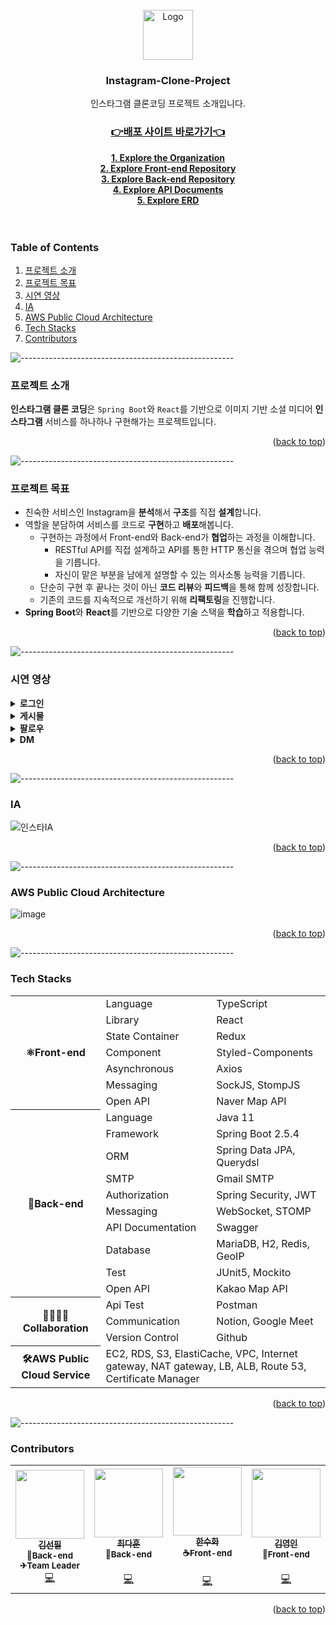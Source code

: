 <div id="top"></div>
<!--
*** Thanks for checking out the Best-README-Template. If you have a suggestion
*** that would make this better, please fork the repo and create a pull request
*** or simply open an issue with the tag "enhancement".
*** Don't forget to give the project a star!
*** Thanks again! Now go create something AMAZING! :D
-->

<!-- PROJECT SHIELDS -->
<!--
*** I'm using markdown "reference style" links for readability.
*** Reference links are enclosed in brackets [ ] instead of parentheses ( ).
*** See the bottom of this document for the declaration of the reference variables
*** for contributors-url, forks-url, etc. This is an optional, concise syntax you may use.
*** https://www.markdownguide.org/basic-syntax/#reference-style-links
-->
<!-- [![Contributors][contributors-shield]][contributors-url] -->
<!-- [![Forks][forks-shield]][forks-url]
[![Stargazers][stars-shield]][stars-url]
[![Issues][issues-shield]][issues-url]
[![Pull Requests][pr-shield]][pr-url]
[![MIT License][license-shield]][license-url] -->
<!-- PROJECT LOGO -->
<br />
<div align="center">
  <a href="https://github.com/Instagram-Clone-Coding">
    <img src="https://avatars.githubusercontent.com/u/90607105?s=200&v=4" alt="Logo" width="80" height="80">
  </a>

  <h3 align="center">Instagram-Clone-Project</h3>

  <p align="center">
    인스타그램 클론코딩 프로젝트 소개입니다.
    <br />
    <a href="http://ec2-3-36-185-121.ap-northeast-2.compute.amazonaws.com/"><h3>👉배포 사이트 바로가기👈</h3></a>
    <a href="https://github.com/Instagram-Clone-Coding"><strong>1. Explore the Organization</strong></a><br>
    <a href="https://github.com/Instagram-Clone-Coding/React_instagram_clone"><strong>2. Explore Front-end Repository</strong></a><br>
    <a href="https://github.com/Instagram-Clone-Coding/Spring_instagram-clone"><strong>3. Explore Back-end Repository</strong></a><br>
    <a href="http://ec2-3-36-185-121.ap-northeast-2.compute.amazonaws.com:8080/swagger-ui.html"><strong>4. Explore API Documents</strong></a><br>    
    <a href="https://www.erdcloud.com/d/ufv5P5mkEhpe2iStd"><strong>5. Explore ERD</strong></a><br>    
    <br />
    <br />
  </p>
</div>

<!-- TABLE OF CONTENTS -->
### Table of Contents
  <ol>
    <li><a href="#프로젝트-소개">프로젝트 소개</a></li>
    <li><a href="#프로젝트-목표">프로젝트 목표</a></li>
    <li><a href="#시연-영상">시연 영상</a></li>
    <li><a href="#ia">IA</a></li>
    <li><a href="#aws-public-cloud-architecture">AWS Public Cloud Architecture</a></li>
    <li><a href="#tech-stacks">Tech Stacks</a></li>
    <li><a href="#contributors">Contributors</a></li>
  </ol>


![-----------------------------------------------------](https://raw.githubusercontent.com/andreasbm/readme/master/assets/lines/rainbow.png)

### 프로젝트 소개

**인스타그램 클론 코딩**은 `Spring Boot`와 `React`를 기반으로 이미지 기반 소셜 미디어 **인스타그램** 서비스를 하나하나 구현해가는 프로젝트입니다.

<p align="right">(<a href="#top">back to top</a>)</p>

![-----------------------------------------------------](https://raw.githubusercontent.com/andreasbm/readme/master/assets/lines/rainbow.png)


### 프로젝트 목표

- 친숙한 서비스인 Instagram을 **분석**해서 **구조**를 직접 **설계**합니다.
- 역할을 분담하여 서비스를 코드로 **구현**하고 **배포**해봅니다.
    - 구현하는 과정에서 Front-end와 Back-end가 **협업**하는 과정을 이해합니다.
        - RESTful API를 직접 설계하고 API를 통한 HTTP 통신을 겪으며 협업 능력을 기릅니다.
        - 자신이 맡은 부분을 남에게 설명할 수 있는 의사소통 능력을 기릅니다.
    - 단순히 구현 후 끝나는 것이 아닌 **코드 리뷰**와 **피드백**을 통해 함께 성장합니다.
    - 기존의 코드를 지속적으로 개선하기 위해 **리팩토링**을 진행합니다.
- **Spring Boot**와 **React**를 기반으로 다양한 기술 스택을 **학습**하고 적용합니다.

<p align="right">(<a href="#top">back to top</a>)</p>

![-----------------------------------------------------](https://raw.githubusercontent.com/andreasbm/readme/master/assets/lines/rainbow.png)

### 시연 영상
<details>
  <summary><strong>로그인</strong></summary>
  
![로그인로그인활동로그아웃](https://user-images.githubusercontent.com/68049320/190650075-3ebe7287-33d6-4b40-b395-4ca964ecfc74.gif)
- 로그인
- 로그인 활동
- 로그아웃
</details>
<details>
  <summary><strong>게시물</strong></summary>
  
![게시물조회스크롤좋아요저장](https://user-images.githubusercontent.com/68049320/190650398-bfce3180-b1f6-47cb-87fe-ee7f184fcc5c.gif)
- 게시물 무한 스크롤 조회
- 게시물 좋아요
- 게시물 저장  

![게시물업로드](https://user-images.githubusercontent.com/68049320/190650750-ed2d046c-ae66-40c7-b13a-165806ddccb9.gif)
- 게시물 업로드
</details>
<details>
  <summary><strong>팔로우</strong></summary>
  
![팔로우언팔로우](https://user-images.githubusercontent.com/68049320/190650566-8221388d-6cab-4dc0-b23b-264fed3a38df.gif)
- 팔로우
- 언팔로우
</details>
<details>
  <summary><strong>DM</strong></summary>
  
  ![메세지보내기좋아요취소이미지](https://user-images.githubusercontent.com/68049320/190651667-5bd0b4d3-b348-47d8-ad91-68d1d87d5bf6.gif)
- 메시지 보내기/취소
- 메시지 좋아요/취소
- 이미지 보내기
- 채팅방 목록 조회
- 채팅방 조회
</details>

<p align="right">(<a href="#top">back to top</a>)</p>

![-----------------------------------------------------](https://raw.githubusercontent.com/andreasbm/readme/master/assets/lines/rainbow.png)

### IA
![인스타IA](https://user-images.githubusercontent.com/70274947/193595214-ba2a402d-4ff3-421a-8216-ca732ffad734.png)


<p align="right">(<a href="#top">back to top</a>)</p>

![-----------------------------------------------------](https://raw.githubusercontent.com/andreasbm/readme/master/assets/lines/rainbow.png)

### AWS Public Cloud Architecture
![image](https://user-images.githubusercontent.com/68049320/193588720-04e11485-4d4c-4548-b747-2cfec3d264d1.png)

<p align="right">(<a href="#top">back to top</a>)</p>

![-----------------------------------------------------](https://raw.githubusercontent.com/andreasbm/readme/master/assets/lines/rainbow.png)

### Tech Stacks
<table>
	<tr><th rowspan="7">⚛Front-end</th><td>Language</td><td>TypeScript</td></tr>
	<tr><td>Library</td><td>React</td></tr>
	<tr><td>State Container</td><td>Redux</td></tr>
	<tr><td>Component</td><td>Styled-Components</td></tr>
	<tr><td>Asynchronous</td><td>Axios</td></tr>
	<tr><td>Messaging</td><td>SockJS, StompJS</td></tr>
	<tr><td>Open API</td><td>Naver Map API</td></tr>
	<tr><th rowspan="10">🌱Back-end</th><td>Language</td><td>Java 11</td></tr>
	<tr><td>Framework</td><td>Spring Boot 2.5.4</td></tr>
	<tr><td>ORM</td><td>Spring Data JPA, Querydsl</td></tr>
	<tr><td>SMTP</td><td>Gmail SMTP</td></tr>
	<tr><td>Authorization</td><td>Spring Security, JWT</td></tr>
	<tr><td>Messaging</td><td>WebSocket, STOMP</td></tr>
	<tr><td>API Documentation</td><td>Swagger</td></tr>
	<tr><td>Database</td><td>MariaDB, H2, Redis, GeoIP</td></tr>
	<tr><td>Test</td><td>JUnit5, Mockito</td></tr>
	<tr><td>Open API</td><td>Kakao Map API</td></tr>
	<tr><th rowspan="3">👨‍👩‍👦‍👦Collaboration</th><td>Api Test</td><td>Postman</td></tr>
	<tr><td>Communication</td><td>Notion, Google Meet</td></tr>
	<tr><td>Version Control</td><td>Github</td></tr>
	<tr><th>🛠AWS Public Cloud Service</th><td colspan="2">EC2, RDS, S3, ElastiCache, VPC, Internet gateway, NAT gateway, LB, ALB, Route 53, Certificate Manager </td></tr>
</table>

<p align="right">(<a href="#top">back to top</a>)</p>

![-----------------------------------------------------](https://raw.githubusercontent.com/andreasbm/readme/master/assets/lines/rainbow.png)

### Contributors

<table>
  <tr>
    <td align="center">
      <a href="https://github.com/seonpilKim">
        <img src="https://avatars.githubusercontent.com/u/68049320?v=4" width="110px;" alt=""/><br />
        <sub><b>김선필</b></sub></a><br />
        <sub><b>🍪Back-end</b></sub></a><br />
        <sub><b>✈Team Leader</b></sub></a><br />
        <a href="https://github.com/seonpilKim" title="Code">💻</a>
    </td>
    <td align="center">
      <a href="https://github.com/bluetifulc">
        <img src="https://avatars.githubusercontent.com/u/58378676?v=4" width="110px;" alt=""/><br />
        <sub><b>최다훈</b></sub></a><br />
        <sub><b>🧀Back-end</b></sub></a><br />
	<sub><b></b></sub></a><br />
        <a href="https://github.com/bluetifulc" title="Code">💻</a>
    </td>
    <td align="center">
      <a href="https://github.com/live-small">
        <img src="https://avatars.githubusercontent.com/u/70274947?v=4" width="110px;" alt=""/><br />
        <sub><b>한수화</b></sub></a><br />
        <sub><b>☕Front-end</b></sub></a><br />  
	<sub><b></b></sub></a><br />
        <a href="https://github.com/live-small" title="Code">💻</a>
    </td>
    <td align="center">
      <a href="https://github.com/kimyoungyin">
        <img src="https://avatars.githubusercontent.com/u/78777345?v=4" width="110px;" alt=""/><br />
        <sub><b>김영인</b></sub></a><br />
        <sub><b>🍖Front-end</b></sub></a><br />    
	<sub><b></b></sub></a><br />
        <a href="https://github.com/kimyoungyin" title="Code">💻</a>
    </td>
  </tr>
</table>  

<p align="right">(<a href="#top">back to top</a>)</p>



<!-- MARKDOWN LINKS & IMAGES -->
<!-- https://www.markdownguide.org/basic-syntax/#reference-style-links -->

[contributors-shield]: https://img.shields.io/github/contributors/Instagram-Clone-Coding/Introduction.svg?style=for-the-badge
[contributors-url]: https://github.com/Instagram-Clone-Coding/Introduction/graphs/contributors
[forks-shield]: https://img.shields.io/github/forks/Instagram-Clone-Coding/Spring_instagram-clone.svg?style=for-the-badge
[forks-url]: https://github.com/Instagram-Clone-Coding/Spring_instagram-clone/network/members
[stars-shield]: https://img.shields.io/github/stars/Instagram-Clone-Coding/Spring_instagram-clone.svg?style=for-the-badge
[stars-url]: https://github.com/Instagram-Clone-Coding/Spring_instagram-clone/stargazers
[issues-shield]: https://img.shields.io/github/issues/Instagram-Clone-Coding/Spring_instagram-clone.svg?style=for-the-badge
[issues-url]: https://github.com/Instagram-Clone-Coding/Spring_instagram-clone/issues
[license-shield]: https://img.shields.io/github/license/Instagram-Clone-Coding/Spring_instagram-clone?style=for-the-badge
[license-url]: https://github.com/Instagram-Clone-Coding/Spring_instagram-clone/blob/develop/LICENSE.txt
[pr-shield]: https://img.shields.io/github/issues-pr/Instagram-Clone-Coding/Spring_instagram-clone?style=for-the-badge
[pr-url]: https://github.com/Instagram-Clone-Coding/Spring_instagram-clone/pulls
[product-screenshot]: images/screenshot.png
